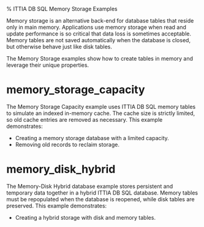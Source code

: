 % ITTIA DB SQL Memory Storage Examples

Memory storage is an alternative back-end for database tables that reside only in main memory. Applications use memory storage when read and update performance is so critical that data loss is sometimes acceptable. Memory tables are not saved automatically when the database is closed, but otherwise behave just like disk tables.

The Memory Storage examples show how to create tables in memory and leverage their unique properties.

# memory_storage_capacity

The Memory Storage Capacity example uses ITTIA DB SQL memory tables to simulate an indexed in-memory cache. The cache size is strictly limited, so old cache entries are removed as necessary. This example demonstrates:

 - Creating a memory storage database with a limited capacity.
 - Removing old records to reclaim storage.

# memory_disk_hybrid

The Memory-Disk Hybrid database example stores persistent and temporary data together in a hybrid ITTIA DB SQL database. Memory tables must be repopulated when the database is reopened, while disk tables are preserved. This example demonstrates:

 - Creating a hybrid storage with disk and memory tables.
